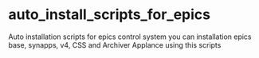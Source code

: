 # auto_install_scripts_for_epics
Auto installation scripts for epics control system
you can installation epics base, synapps, v4, CSS and Archiver Applance using this scripts

